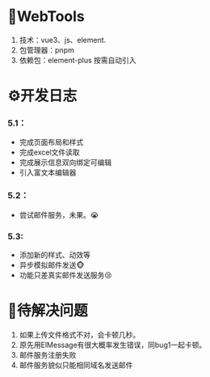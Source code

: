 # 🔗WebTools

1. 技术：vue3、js、element.
2. 包管理器：pnpm
3. 依赖包：element-plus 按需自动引入


# ⚙️开发日志
### 5.1：
* 完成页面布局和样式
* 完成excel文件读取
* 完成展示信息双向绑定可编辑
* 引入富文本编辑器
### 5.2：
* 尝试邮件服务，未果。😭
### 5.3:
* 添加新的样式、动效等
* 异步模拟邮件发送🐵
* 功能只差真实邮件发送服务😢


# 👻待解决问题
1. 如果上传文件格式不对，会卡顿几秒。
2. 原先用ElMessage有很大概率发生错误，同bug1一起卡顿。
3. 邮件服务注册失败
4. 邮件服务貌似只能相同域名发送邮件
